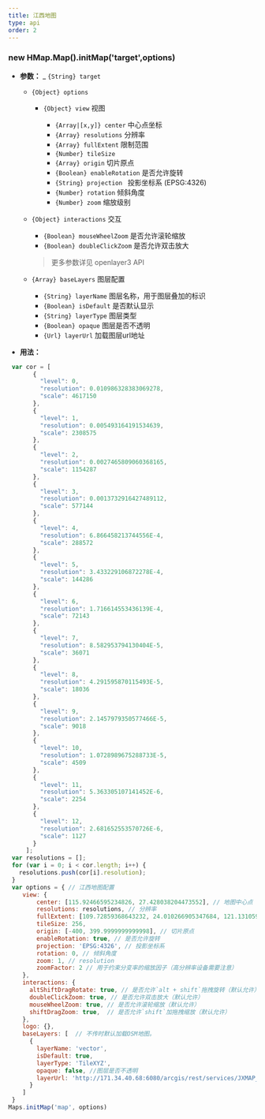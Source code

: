 ```yaml
---
title: 江西地图
type: api
order: 2
---
```

  ### new HMap.Map().initMap('target',options)
  - **参数：**
     _ `{String} target` 
     - `{Object} options`
        - `{Object} view` 视图
            
          * `{Array|[x,y]} center` 中心点坐标          
          * `{Array} resolutions` 分辨率           
          * `{Array} fullExtent` 限制范围
          * `{Number} tileSize`
          * `{Array} origin`  切片原点
          * `{Boolean} enableRotation` 是否允许旋转
          * `{String} projection ` 投影坐标系 (EPSG:4326)
          * `{Number} rotation` 倾斜角度
          * `{Number} zoom` 缩放级别
             
      - `{Object} interactions` 交互
           * `{Boolean} mouseWheelZoom` 是否允许滚轮缩放
           * `{Boolean} doubleClickZoom` 是否允许双击放大
           
          > 更多参数详见 openlayer3 API
          
       - `{Array} baseLayers` 图层配置
          * `{String} layerName` 图层名称，用于图层叠加的标识
          * `{Boolean} isDefault` 是否默认显示
          * `{String} layerType` 图层类型
          * `{Boolean} opaque` 图层是否不透明
          * `{Url} layerUrl` 加载图层url地址 
          
 - **用法：**
 
```js
 var cor = [
       {
         "level": 0,
         "resolution": 0.010986328383069278,
         "scale": 4617150
       },
       {
         "level": 1,
         "resolution": 0.005493164191534639,
         "scale": 2308575
       },
       {
         "level": 2,
         "resolution": 0.0027465809060368165,
         "scale": 1154287
       },
       {
         "level": 3,
         "resolution": 0.0013732916427489112,
         "scale": 577144
       },
       {
         "level": 4,
         "resolution": 6.866458213744556E-4,
         "scale": 288572
       },
       {
         "level": 5,
         "resolution": 3.433229106872278E-4,
         "scale": 144286
       },
       {
         "level": 6,
         "resolution": 1.716614553436139E-4,
         "scale": 72143
       },
       {
         "level": 7,
         "resolution": 8.582953794130404E-5,
         "scale": 36071
       },
       {
         "level": 8,
         "resolution": 4.291595870115493E-5,
         "scale": 18036
       },
       {
         "level": 9,
         "resolution": 2.1457979350577466E-5,
         "scale": 9018
       },
       {
         "level": 10,
         "resolution": 1.0728989675288733E-5,
         "scale": 4509
       },
       {
         "level": 11,
         "resolution": 5.363305107141452E-6,
         "scale": 2254
       },
       {
         "level": 12,
         "resolution": 2.681652553570726E-6,
         "scale": 1127
       }
     ];
 var resolutions = [];
 for (var i = 0; i < cor.length; i++) {
   resolutions.push(cor[i].resolution);
 }
 var options = { // 江西地图配置
    view: {
        center: [115.92466595234826, 27.428038204473552], // 地图中心点
        resolutions: resolutions, // 分辨率
        fullExtent: [109.72859368643232, 24.010266905347684, 121.13105988819079, 30.76693489432357],
        tileSize: 256,
        origin: [-400, 399.9999999999998], // 切片原点
        enableRotation: true, // 是否允许旋转
        projection: 'EPSG:4326', // 投影坐标系
        rotation: 0, // 倾斜角度
        zoom: 1, // resolution
        zoomFactor: 2 // 用于约束分变率的缩放因子（高分辨率设备需要注意）
    },
    interactions: {
      altShiftDragRotate: true, // 是否允许`alt + shift`拖拽旋转（默认允许）
      doubleClickZoom: true, // 是否允许双击放大（默认允许）
      mouseWheelZoom: true, // 是否允许滚轮缩放（默认允许）
      shiftDragZoom: true,  // 是否允许`shift`加拖拽缩放（默认允许）
    },
    logo: {},
    baseLayers: [  // 不传时默认加载OSM地图。
      {
        layerName: 'vector',
        isDefault: true,
        layerType: 'TileXYZ',
        opaque: false, //图层是否不透明
        layerUrl: 'http://171.34.40.68:6080/arcgis/rest/services/JXMAP_2016_2/MapServer'
      }
    ]
 }
Maps.initMap('map', options)
```
